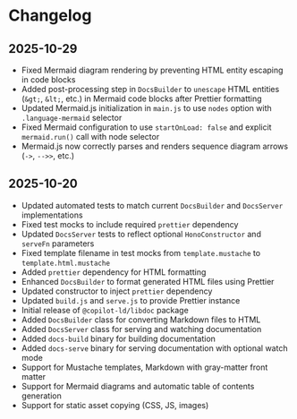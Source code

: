 # Changelog

## 2025-10-29

- Fixed Mermaid diagram rendering by preventing HTML entity escaping in code
  blocks
- Added post-processing step in `DocsBuilder` to `unescape` HTML entities
  (`&gt;`, `&lt;`, etc.) in Mermaid code blocks after Prettier formatting
- Updated Mermaid.js initialization in `main.js` to use `nodes` option with
  `.language-mermaid` selector
- Fixed Mermaid configuration to use `startOnLoad: false` and explicit
  `mermaid.run()` call with node selector
- Mermaid.js now correctly parses and renders sequence diagram arrows (`->`,
  `-->>`, etc.)

## 2025-10-20

- Updated automated tests to match current `DocsBuilder` and `DocsServer`
  implementations
- Fixed test mocks to include required `prettier` dependency
- Updated `DocsServer` tests to reflect optional `HonoConstructor` and `serveFn`
  parameters
- Fixed template filename in test mocks from `template.mustache` to
  `template.html.mustache`
- Added `prettier` dependency for HTML formatting
- Enhanced `DocsBuilder` to format generated HTML files using Prettier
- Updated constructor to inject `prettier` dependency
- Updated `build.js` and `serve.js` to provide Prettier instance
- Initial release of `@copilot-ld/libdoc` package
- Added `DocsBuilder` class for converting Markdown files to HTML
- Added `DocsServer` class for serving and watching documentation
- Added `docs-build` binary for building documentation
- Added `docs-serve` binary for serving documentation with optional watch mode
- Support for Mustache templates, Markdown with gray-matter front matter
- Support for Mermaid diagrams and automatic table of contents generation
- Support for static asset copying (CSS, JS, images)
